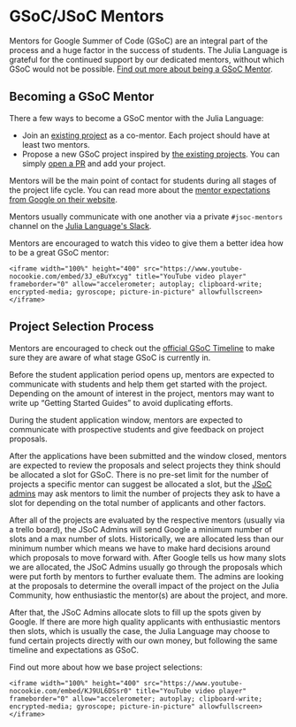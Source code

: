 # GSoC/JSoC Mentors

Mentors for Google Summer of Code (GSoC) are an integral part of the process and a huge factor in the success of students. The Julia Language is grateful for the continued support by our dedicated mentors, without which GSoC would not be possible. [Find out more about being a GSoC Mentor](https://google.github.io/gsocguides/mentor/).

## Becoming a GSoC Mentor

There a few ways to become a GSoC mentor with the Julia Language:
- Join an [existing project](https://julialang.org/jsoc/projects/) as a co-mentor. Each project should have at least two mentors.
- Propose a new GSoC project inspired by [the existing projects](https://julialang.org/jsoc/projects/). You can simply [open a PR](https://github.com/JuliaLang/www.julialang.org/blob/main/jsoc/projects.md) and add your project.

Mentors will be the main point of contact for students during all stages of the project life cycle. You can read more about the [mentor expectations from Google on their website](https://google.github.io/gsocguides/mentor/).

Mentors usually communicate with one another via a private `#jsoc-mentors` channel on the [Julia Language's Slack](https://julialang.org/slack).

Mentors are encouraged to watch this video to give them a better idea how to be a great GSoC mentor:
~~~
<iframe width="100%" height="400" src="https://www.youtube-nocookie.com/embed/3J_eBuYxcyg" title="YouTube video player" frameborder="0" allow="accelerometer; autoplay; clipboard-write; encrypted-media; gyroscope; picture-in-picture" allowfullscreen></iframe>
~~~

## Project Selection Process

Mentors are encouraged to check out the [official GSoC Timeline](https://summerofcode.withgoogle.com/how-it-works/#timeline) to make sure they are aware of what stage GSoC is currently in.

Before the student application period opens up, mentors are expected to communicate with students and help them get started with the project. Depending on the amount of interest in the project, mentors may want to write up “Getting Started Guides” to avoid duplicating efforts. 

During the student application window, mentors are expected to communicate with prospective students and give feedback on project proposals. 

After the applications have been submitted and the window closed, mentors are expected to review the proposals and select projects they think should be allocated a slot for GSoC. There is no pre-set limit for the number of projects a specific mentor can suggest be allocated a slot, but the [JSoC admins](https://julialang.org/jsoc/admins/) may ask mentors to limit the number of projects they ask to have a slot for depending on the total number of applicants and other factors.

After all of the projects are evaluated by the respective mentors (usually via a trello board), the JSoC Admins will send Google a minimum number of slots and a max number of slots. Historically, we are allocated less than our minimum number which means we have to make hard decisions around which proposals to move forward with. After Google tells us how many slots we are allocated, the JSoC Admins usually go through the proposals which were put forth by mentors to further evaluate them. The admins are looking at the proposals to determine the overall impact of the project on the Julia Community, how enthusiastic the mentor(s) are about the project, and more.

After that, the JSoC Admins allocate slots to fill up the spots given by Google. If there are more high quality applicants with enthusiastic mentors then slots, which is usually the case, the Julia Language may choose to fund certain projects directly with our own money, but following the same timeline and expectations as GSoC. 

Find out more about how we base project selections:
~~~
<iframe width="100%" height="400" src="https://www.youtube-nocookie.com/embed/KJ9UL6DSsr0" title="YouTube video player" frameborder="0" allow="accelerometer; autoplay; clipboard-write; encrypted-media; gyroscope; picture-in-picture" allowfullscreen></iframe>
~~~
